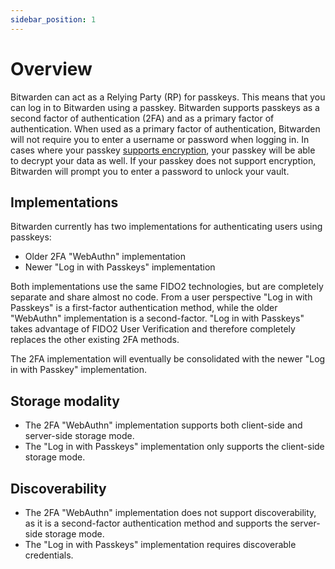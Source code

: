 ```yaml
---
sidebar_position: 1
---
```


# Overview

Bitwarden can act as a Relying Party (RP) for passkeys. This means that you can log in to Bitwarden
using a passkey. Bitwarden supports passkeys as a second factor of authentication (2FA) and as a
primary factor of authentication. When used as a primary factor of authentication, Bitwarden will
not require you to enter a username or password when logging in. In cases where your passkey
[supports encryption](prf.md), your passkey will be able to decrypt your data as well. If your
passkey does not support encryption, Bitwarden will prompt you to enter a password to unlock your
vault.

## Implementations

Bitwarden currently has two implementations for authenticating users using passkeys:

- Older 2FA "WebAuthn" implementation
- Newer "Log in with Passkeys" implementation

Both implementations use the same FIDO2 technologies, but are completely separate and share almost
no code. From a user perspective "Log in with Passkeys" is a first-factor authentication method,
while the older "WebAuthn" implementation is a second-factor. "Log in with Passkeys" takes advantage
of FIDO2 User Verification and therefore completely replaces the other existing 2FA methods.

The 2FA implementation will eventually be consolidated with the newer "Log in with Passkey"
implementation.

## Storage modality

- The 2FA "WebAuthn" implementation supports both client-side and server-side storage mode.
- The "Log in with Passkeys" implementation only supports the client-side storage mode.

## Discoverability

- The 2FA "WebAuthn" implementation does not support discoverability, as it is a second-factor
  authentication method and supports the server-side storage mode.
- The "Log in with Passkeys" implementation requires discoverable credentials.
